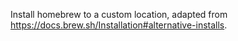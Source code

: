 Install homebrew to a custom location, adapted from https://docs.brew.sh/Installation#alternative-installs.